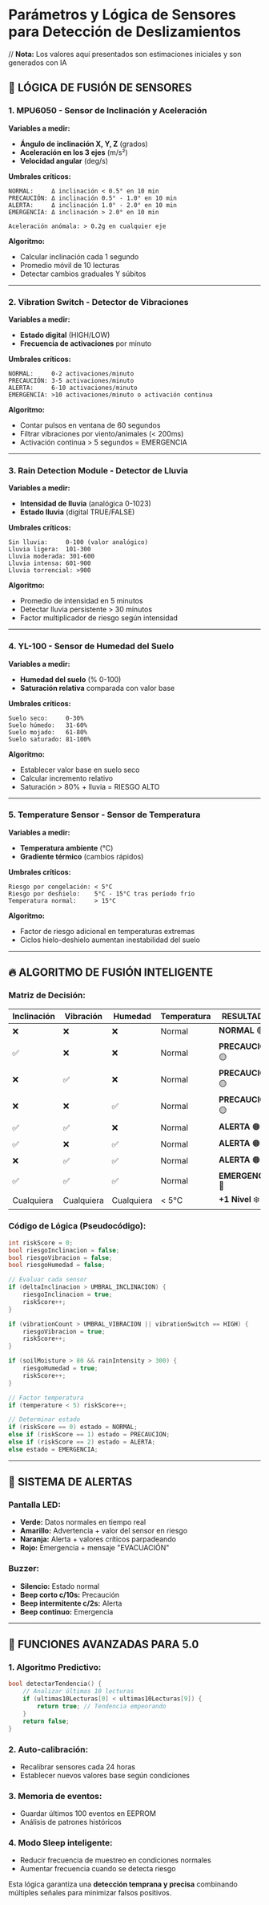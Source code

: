 # Parámetros y Lógica de Sensores para Detección de Deslizamientos

// **Nota:** Los valores aquí presentados son estimaciones iniciales y son generados con IA

## 🎯 **LÓGICA DE FUSIÓN DE SENSORES**

### **1. MPU6050 - Sensor de Inclinación y Aceleración**

**Variables a medir:**
- **Ángulo de inclinación X, Y, Z** (grados)
- **Aceleración en los 3 ejes** (m/s²)
- **Velocidad angular** (deg/s)

**Umbrales críticos:**
```
NORMAL:     Δ inclinación < 0.5° en 10 min
PRECAUCIÓN: Δ inclinación 0.5° - 1.0° en 10 min  
ALERTA:     Δ inclinación 1.0° - 2.0° en 10 min
EMERGENCIA: Δ inclinación > 2.0° en 10 min

Aceleración anómala: > 0.2g en cualquier eje
```

**Algoritmo:**
- Calcular inclinación cada 1 segundo
- Promedio móvil de 10 lecturas
- Detectar cambios graduales Y súbitos

---

### **2. Vibration Switch - Detector de Vibraciones**

**Variables a medir:**
- **Estado digital** (HIGH/LOW)
- **Frecuencia de activaciones** por minuto

**Umbrales críticos:**
```
NORMAL:     0-2 activaciones/minuto
PRECAUCIÓN: 3-5 activaciones/minuto
ALERTA:     6-10 activaciones/minuto  
EMERGENCIA: >10 activaciones/minuto o activación continua
```

**Algoritmo:**
- Contar pulsos en ventana de 60 segundos
- Filtrar vibraciones por viento/animales (< 200ms)
- Activación continua > 5 segundos = EMERGENCIA

---

### **3. Rain Detection Module - Detector de Lluvia**

**Variables a medir:**
- **Intensidad de lluvia** (analógica 0-1023)
- **Estado lluvia** (digital TRUE/FALSE)

**Umbrales críticos:**
```
Sin lluvia:     0-100 (valor analógico)
Lluvia ligera:  101-300
Lluvia moderada: 301-600
Lluvia intensa: 601-900
Lluvia torrencial: >900
```

**Algoritmo:**
- Promedio de intensidad en 5 minutos
- Detectar lluvia persistente > 30 minutos
- Factor multiplicador de riesgo según intensidad

---

### **4. YL-100 - Sensor de Humedad del Suelo**

**Variables a medir:**
- **Humedad del suelo** (% 0-100)
- **Saturación relativa** comparada con valor base

**Umbrales críticos:**
```
Suelo seco:     0-30%
Suelo húmedo:   31-60%  
Suelo mojado:   61-80%
Suelo saturado: 81-100%
```

**Algoritmo:**
- Establecer valor base en suelo seco
- Calcular incremento relativo
- Saturación > 80% + lluvia = RIESGO ALTO

---

### **5. Temperature Sensor - Sensor de Temperatura**

**Variables a medir:**
- **Temperatura ambiente** (°C)
- **Gradiente térmico** (cambios rápidos)

**Umbrales críticos:**
```
Riesgo por congelación: < 5°C
Riesgo por deshielo:    5°C - 15°C tras período frío
Temperatura normal:     > 15°C
```

**Algoritmo:**
- Factor de riesgo adicional en temperaturas extremas
- Ciclos hielo-deshielo aumentan inestabilidad del suelo

---

## 🔥 **ALGORITMO DE FUSIÓN INTELIGENTE**

### **Matriz de Decisión:**

| Inclinación | Vibración | Humedad | Temperatura | **RESULTADO** |
|-------------|-----------|---------|-------------|---------------|
| ❌ | ❌ | ❌ | Normal | **NORMAL** 🟢 |
| ✅ | ❌ | ❌ | Normal | **PRECAUCIÓN** 🟡 |
| ❌ | ✅ | ❌ | Normal | **PRECAUCIÓN** 🟡 |
| ❌ | ❌ | ✅ | Normal | **PRECAUCIÓN** 🟡 |
| ✅ | ✅ | ❌ | Normal | **ALERTA** 🟠 |
| ✅ | ❌ | ✅ | Normal | **ALERTA** 🟠 |
| ❌ | ✅ | ✅ | Normal | **ALERTA** 🟠 |
| ✅ | ✅ | ✅ | Normal | **EMERGENCIA** 🔴 |
| Cualquiera | Cualquiera | Cualquiera | < 5°C | **+1 Nivel** ❄️ |

### **Código de Lógica (Pseudocódigo):**

```cpp
int riskScore = 0;
bool riesgoInclinacion = false;
bool riesgoVibracion = false; 
bool riesgoHumedad = false;

// Evaluar cada sensor
if (deltaInclinacion > UMBRAL_INCLINACION) {
    riesgoInclinacion = true;
    riskScore++;
}

if (vibrationCount > UMBRAL_VIBRACION || vibrationSwitch == HIGH) {
    riesgoVibracion = true;
    riskScore++;
}

if (soilMoisture > 80 && rainIntensity > 300) {
    riesgoHumedad = true;
    riskScore++;
}

// Factor temperatura
if (temperature < 5) riskScore++;

// Determinar estado
if (riskScore == 0) estado = NORMAL;
else if (riskScore == 1) estado = PRECAUCION;
else if (riskScore == 2) estado = ALERTA;
else estado = EMERGENCIA;
```

---

## 📱 **SISTEMA DE ALERTAS**

### **Pantalla LED:**
- **Verde:** Datos normales en tiempo real
- **Amarillo:** Advertencia + valor del sensor en riesgo
- **Naranja:** Alerta + valores críticos parpadeando
- **Rojo:** Emergencia + mensaje "EVACUACIÓN"

### **Buzzer:**
- **Silencio:** Estado normal
- **Beep corto c/10s:** Precaución
- **Beep intermitente c/2s:** Alerta  
- **Beep continuo:** Emergencia

---

## 🚀 **FUNCIONES AVANZADAS PARA 5.0**

### **1. Algoritmo Predictivo:**
```cpp
bool detectarTendencia() {
    // Analizar últimas 10 lecturas
    if (ultimas10Lecturas[0] < ultimas10Lecturas[9]) {
        return true; // Tendencia empeorando
    }
    return false;
}
```

### **2. Auto-calibración:**
- Recalibrar sensores cada 24 horas
- Establecer nuevos valores base según condiciones

### **3. Memoria de eventos:**
- Guardar últimos 100 eventos en EEPROM
- Análisis de patrones históricos

### **4. Modo Sleep inteligente:**
- Reducir frecuencia de muestreo en condiciones normales
- Aumentar frecuencia cuando se detecta riesgo

Esta lógica garantiza una **detección temprana y precisa** combinando múltiples señales para minimizar falsos positivos.
